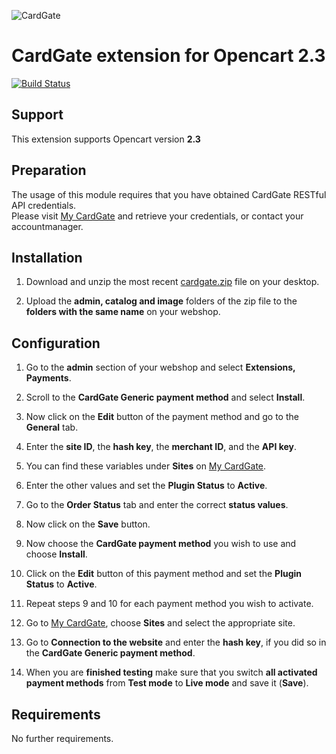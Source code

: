 ![CardGate](https://cdn.curopayments.net/thumb/200/logos/cardgate.png)

# CardGate extension for Opencart 2.3

[![Build Status](https://travis-ci.org/cardgate/opencart23.svg?branch=master)](https://travis-ci.org/cardgate/opencart23)

## Support

This extension supports Opencart version **2.3**

## Preparation

The usage of this module requires that you have obtained CardGate RESTful API credentials.  
Please visit [My CardGate](https://my.cardgate.com/) and retrieve your credentials, or contact your accountmanager.

## Installation

1. Download and unzip the most recent [cardgate.zip](https://github.com/cardgate/opencart23/releases/) file on your desktop.

2. Upload the **admin, catalog and image** folders of the zip file to the **folders with the same name** on your webshop.

## Configuration

1. Go to the **admin** section of your webshop and select **Extensions, Payments**.  

2. Scroll to the **CardGate Generic payment method** and select **Install**.  

3. Now click on the **Edit** button of the payment method and go to the **General** tab. 

4. Enter the **site ID**, the **hash key**, the **merchant ID**, and the **API key**.  

5. You can find these variables under **Sites** on [My CardGate](https://my.cardgate.com/).  

6. Enter the other values and set the **Plugin Status** to **Active**.  

7. Go to the **Order Status** tab and enter the correct **status values**.  

8. Now click on the **Save** button.  

9. Now choose the **CardGate payment method** you wish to use and choose **Install**.  

10. Click on the **Edit** button of this payment method and set the **Plugin Status** to **Active**.

11. Repeat steps 9 and 10 for each payment method you wish to activate.

12. Go to [My CardGate](https://my.cardgate.com/), choose **Sites** and select the appropriate site.  
 
13. Go to **Connection to the website** and enter the **hash key**, if you did so in the **CardGate Generic payment method**.

14. When you are **finished testing** make sure that you switch **all activated payment methods** from **Test mode** to **Live mode** and save it (**Save**).

## Requirements

No further requirements.
